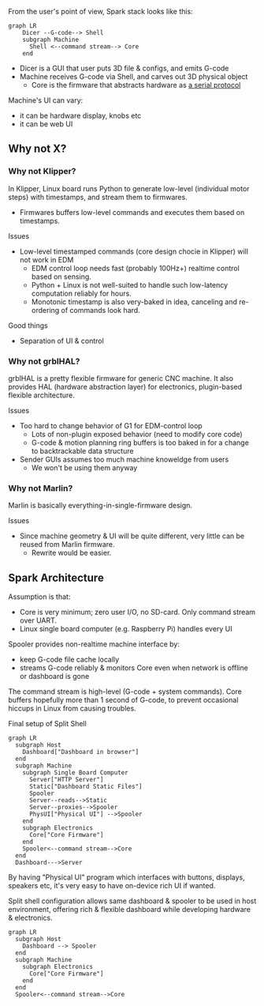 From the user's point of view, Spark stack looks like this:

```mermaid
graph LR
    Dicer --G-code--> Shell
    subgraph Machine
      Shell <--command stream--> Core
    end
```

* Dicer is a GUI that user puts 3D file & configs, and emits G-code
* Machine receives G-code via Shell, and carves out 3D physical object
  * Core is the firmware that abstracts hardware as [a serial protocol](https://github.com/xy-kasumi/Spark-corefw/blob/main/spec/protocol.md)

Machine's UI can vary:
* it can be hardware display, knobs etc
* it can be web UI

## Why not X?

### Why not Klipper?
In Klipper, Linux board runs Python to generate low-level (individual motor steps) with timestamps, and stream them to firmwares.
* Firmwares buffers low-level commands and executes them based on timestamps.

Issues
* Low-level timestamped commands (core design chocie in Klipper) will not work in EDM
  * EDM control loop needs fast (probably 100Hz+) realtime control based on sensing.
  * Python + Linux is not well-suited to handle such low-latency computation reliably for hours.
  * Monotonic timestamp is also very-baked in idea, canceling and re-ordering of commands look hard.

Good things
* Separation of UI & control

### Why not grblHAL?
grblHAL is a pretty flexible firmware for generic CNC machine.
It also provides HAL (hardware abstraction layer) for electronics, plugin-based flexible architecture.

Issues
* Too hard to change behavior of G1 for EDM-control loop
  * Lots of non-plugin exposed behavior (need to modify core code)
  * G-code & motion planning ring buffers is too baked in for a change to backtrackable data structure
* Sender GUIs assumes too much machine knoweldge from users
  * We won't be using them anyway


### Why not Marlin?
Marlin is basically everything-in-single-firmware design.

Issues
* Since machine geometry & UI will be quite different, very little can be reused from Marlin firmware.
  * Rewrite would be easier.


## Spark Architecture
Assumption is that:
* Core is very minimum; zero user I/O, no SD-card. Only command stream over UART.
* Linux single board computer (e.g. Raspberry Pi) handles every UI

Spooler provides non-realtime machine interface by:
* keep G-code file cache locally
* streams G-code reliably & monitors Core even when network is offline or dashboard is gone

The command stream is high-level (G-code + system commands).
Core buffers hopefully more than 1 second of G-code,
to prevent occasional hiccups in Linux from causing troubles.

Final setup of Split Shell
```mermaid
graph LR
  subgraph Host
    Dashboard["Dashboard in browser"]
  end
  subgraph Machine
    subgraph Single Board Computer
      Server["HTTP Server"]
      Static["Dashboard Static Files"]
      Spooler
      Server--reads-->Static
      Server--proxies-->Spooler
      PhysUI["Physical UI"] -->Spooler
    end
    subgraph Electronics
      Core["Core Firmware"]
    end
    Spooler<--command stream-->Core
  end
  Dashboard--->Server
```

By having "Physical UI" program which interfaces with buttons, displays, speakers etc,
it's very easy to have on-device rich UI if wanted.

Split shell configuration allows same dashboard & spooler to be used in host environment,
offering rich & flexible dashboard while developing hardware & electronics.
```mermaid
graph LR
  subgraph Host
    Dashboard --> Spooler
  end
  subgraph Machine
    subgraph Electronics
      Core["Core Firmware"]
    end
  end
  Spooler<--command stream-->Core
```
